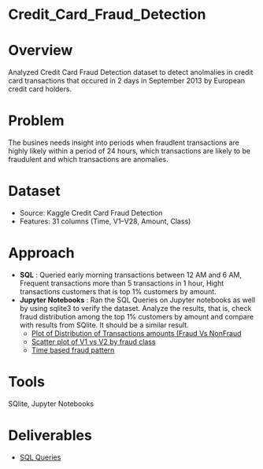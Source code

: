 # Credit_Card_Fraud_Detection

# Overview
Analyzed Credit Card Fraud Detection dataset to detect anolmalies in credit card transactions that occured in 2 days in September 2013 by European credit card holders.

# Problem
The busines needs insight into periods when fraudlent transactions are highly likely within a period of 24 hours, which transactions are likely to be fraudulent and which transactions are anomalies.

# Dataset
- Source: Kaggle Credit Card Fraud Detection
- Features: 31 columns (Time, V1–V28, Amount, Class)

# Approach
- **SQL** : Queried early morning transactions between 12 AM and 6 AM, Frequent transactions more than 5 transactions in 1 hour, Hight transactions customers that is top 1% customers by amount.
- **Jupyter Notebooks** : Ran the SQL Queries on Jupyter notebooks as well by using sqlite3 to verify the dataset. Analyze the results, that is, check fraud distribution among the top 1% customers by amount and compare with results from SQlite. It should be a similar result.
  - [Plot of Distribution of Transactions amounts (Fraud Vs NonFraud](Visualizations/jupyter%20visualizations/Distribution%20of%20Transactions%20amounts%20(Fraud%20Vs%20NonFraud).png)
  - [Scatter plot of V1 vs V2 by  fraud class](Visualizations/jupyter%20visualizations/.png)
  - [Time based fraud pattern](Visualizations/jupyter%20visualizations/.png)
                        


# Tools
SQlite, Jupyter Notebooks

# Deliverables
- [SQL Queries](SQL%20Scripts/Fraud%20Detection%20SQL%20queries.md)

